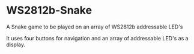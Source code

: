 # WS2812b-Snake
A Snake game to be played on an array of WS2812b addressable LED's

It uses four buttons for navigation and an array of addressable LED's as a display.
